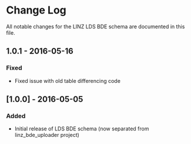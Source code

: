 # Change Log

All notable changes for the LINZ LDS BDE schema are documented in this file.

## 1.0.1 - 2016-05-16
### Fixed
- Fixed issue with old table differencing code

## [1.0.0] - 2016-05-05
### Added
- Initial release of LDS BDE schema (now separated from linz_bde_uploader project)
